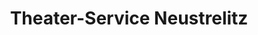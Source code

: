 ---
title: "Theater-Service Neustrelitz"
url: /neustrelitz/theater-service-neustrelitz/
shop: Tickets
---